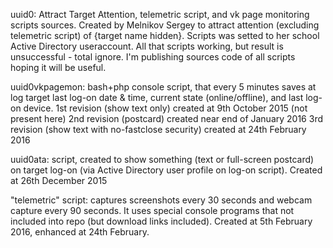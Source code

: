 uuid0: Attract Target Attention, telemetric script, and vk page monitoring scripts sources.
Created by Melnikov Sergey to attract attention (excluding telemetric script) of {target name hidden}.
Scripts was setted to her school Active Directory useraccount.
All that scripts working, but result is unsuccessful - total ignore.
I'm publishing sources code of all scripts hoping it will be useful.


uuid0vkpagemon: bash+php console script, that every 5 minutes saves at log target last log-on date & time, current state (online/offline), and last log-on device.
1st revision (show text only) created at 9th October 2015 (not present here)
2nd revision (postcard) created near end of January 2016
3rd revision (show text with no-fastclose security) created at 24th February 2016

uuid0ata: script, created to show something (text or full-screen postcard) on target log-on (via Active Directory user profile on log-on script).
Created at 26th December 2015

"telemetric" script: captures screenshots every 30 seconds and webcam capture every 90 seconds. It uses special console programs that not included into repo (but download links included).
Created at 5th February 2016, enhanced at 24th February.
